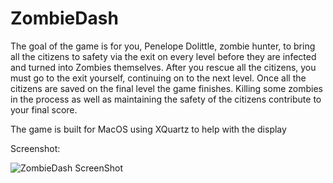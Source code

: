# ZombieDash

The goal of the game is for you, Penelope Dolittle, zombie hunter, to bring all the citizens to safety via the exit on every level before they are infected and turned into Zombies themselves. After you rescue all the citizens, you must go to the exit yourself, continuing on to the next level. Once all the citizens are saved on the final level the game finishes. Killing some zombies in the process as well as maintaining the safety of the citizens contribute to your final score.

The game is built for MacOS using XQuartz to help with the display

Screenshot:

![ZombieDash ScreenShot](https://i.imgur.com/lf6CrUe.png?1)
